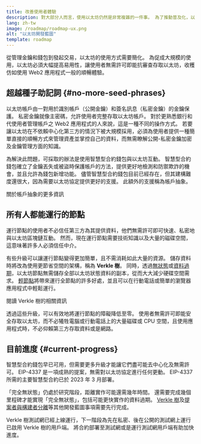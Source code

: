 ```yaml
---
title: 改善使用者體驗
description: 對大部分人而言，使用以太坊仍然是非常複雜的一件事。 為了推動普及化，以太坊必須大幅降低使用門檻——使用者必須獲得去中心化、無需許可、抗審查存取以太坊的優勢，同時體驗必須與使用傳統 web2 應用程式一樣順暢。
lang: zh-tw
image: /roadmap/roadmap-ux.png
alt: "以太坊開發藍圖"
template: roadmap
---
```


從管理金鑰和錢包到發起交易，以太坊的使用方式需要簡化。 為促成大規模的使用，以太坊必須大幅提高易用性，讓使用者無需許可即能抗審查存取以太坊，收穫仿如使用 Web2 應用程式一般的順暢體驗。

## 超越種子助記詞 {#no-more-seed-phrases}

以太坊帳戶由一對用於識別帳戶（公開金鑰）和簽名訊息（私密金鑰）的金鑰保護。 私密金鑰就像主密碼，允許使用者完整存取以太坊帳戶。 對於更熟悉銀行和代使用者管理帳戶之 Web2 應用程式的人來說，這是一種不同的操作方式。 若要讓以太坊在不依賴中心化第三方的情況下被大規模採用，必須為使用者提供一種簡單直接的順暢方式來管理資產並掌控自己的資料，而無需瞭解公開-私密金鑰加密及金鑰管理方面的知識。

為解決此問題，可採取的辦法是使用智慧型合約錢包與以太坊互動。 智慧型合約錢包確立了金鑰丟失或被盜時保護帳戶的方法，提供更好地檢測和防禦欺詐的機會，並且允許為錢包新增功能。 儘管智慧型合約錢包目前已經存在，但其建構難度還很大，因為需要以太坊協定提供更好的支援。 此額外的支援稱為帳戶抽象。

<ButtonLink variant="outline-color" to="/roadmap/account-abstraction/">關於帳戶抽象的更多資訊</ButtonLink>

## 所有人都能運行的節點

運行節點的使用者不必信任第三方為其提供資料，他們無需許可即可快速、私密地與以太坊區塊鏈互動。 然而，現在運行節點需要技術知識以及大量的磁碟空間，這意味著許多人必須信任中介。

有些升級可以讓運行節點變得更加簡單，且不需消耗如此大量的資源。 儲存資料時將改為使用更節省空間的架構，稱為 **Verkle 樹**。 同時，透過[無狀態](/roadmap/statelessness)或[資料過期](/roadmap/statelessness/#data-expiry)，以太坊節點無需儲存全部以太坊狀態資料的副本，從而大大減少硬碟空間需求。 [輕節點](/developers/docs/nodes-and-clients/light-clients/)將帶來運行全節點的許多好處，並且可以在行動電話或簡單的瀏覽器應用程式中輕鬆運行。

<ButtonLink variant="outline-color" to="/roadmap/verkle-trees/">閱讀 Verkle 樹的相關資訊</ButtonLink>

透過這些升級，可以有效地將運行節點的障礙降低至零。 使用者無需許可即能安全存取以太坊，而不必犧牲電腦或行動電話上的大量磁碟或 CPU 空間，且使用應用程式時，不必仰賴第三方存取資料或是網路。

## 目前進度 {#current-progress}

智慧型合約錢包早已可用，但需要更多升級才能讓它們盡可能去中心化及無需許可。 EIP-4337 是一項成熟的提案，無需對以太坊協定進行任何更動。 EIP-4337 所需的主要智慧型合約已於 2023 年 3 月部署。

「完全無狀態」仍處於研究階段，距離實作可能還需幾年時間。 還需要完成幾個里程碑才能實現「完全無狀態」，包括可能更快實作的資料過期。 [Verkle 樹](/roadmap/verkle-trees/)及[提案者與構建者分離](/roadmap/pbs/)等其他開發藍圖事項需要先行完成。

Verkle 樹測試網已經上線運行，下一階段為先在私密、後在公開的測試網上運行已啟用 Verkle 樹的用戶端。 將合約部署至測試網或是運行測試網用戶端有助加快進度。
